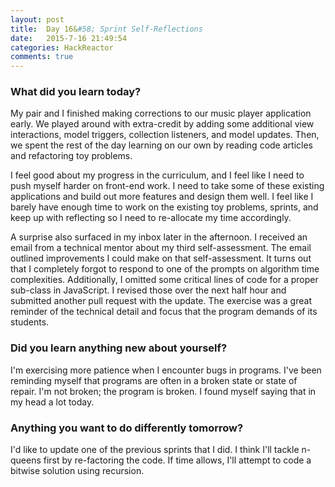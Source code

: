 ```yaml
---
layout: post
title:  Day 16&#58; Sprint Self-Reflections
date:   2015-7-16 21:49:54
categories: HackReactor
comments: true
---
```


### What did you learn today?

My pair and I finished making corrections to our music player application early. We played around with extra-credit by adding some additional view interactions, model triggers, collection listeners, and model updates. Then, we spent the rest of the day learning on our own by reading code articles and refactoring toy problems.

I feel good about my progress in the curriculum, and I feel like I need to push myself harder on front-end work. I need to take some of these existing applications and build out more features and design them well. I feel like I barely have enough time to work on the existing toy problems, sprints, and keep up with reflecting so I need to re-allocate my time accordingly.

A surprise also surfaced in my inbox later in the afternoon. I received an email from a technical mentor about my third self-assessment. The email outlined improvements I could make on that self-assessment. It turns out that I completely forgot to respond to one of the prompts on algorithm time complexities. Additionally, I omitted some critical lines of code for a proper sub-class in JavaScript. I revised those over the next half hour and submitted another pull request with the update. The exercise was a great reminder of the technical detail and focus that the program demands of its students.

### Did you learn anything new about yourself?

I'm exercising more patience when I encounter bugs in programs. I've been reminding myself that programs are often in a broken state or state of repair. I'm not broken; the program is broken. I found myself saying that in my head a lot today.

### Anything you want to do differently tomorrow?

I'd like to update one of the previous sprints that I did. I think I'll tackle n-queens first by re-factoring the code. If time allows, I'll attempt to code a bitwise solution using recursion.
